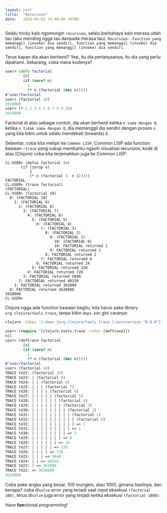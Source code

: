 ```yaml
---
layout: post
title:  "Recursion"
date:   2024-04-01 19:48:00 +0700
---
```

Selalu tricky kalo ngomongin `recursion`, selalu berbahaya kalo merasa udah tau (aku mending ngga tau daripada merasa tau). `Recursion--function yang memanggil (invoke) dia sendiri, function yang memanggil (invoke) dia sendiri, function yang memanggil (invoke) dia sendiri.`

Terus kapan dia akan berhenti? Yep, itu dia pertanyaanya, itu dia yang perlu dipahami. Sekarang, coba mana kodenya?
```clj
user> (defn factorial
        [n]
        (if (zero? n)
          1
          (* n (factorial (dec n)))))
#'user/factorial
user> (factorial 10)
3628800
user> (* 1 2 3 4 5 6 7 8 9 10)
3628800
```
Factorial di atas sebagai contoh, dia akan berhenti ketika `n sama dengan 0`, ketika `n tidak sama dengan 0`, dia memanggil dia sendiri dengan proses `n` yang kita bikin untuk selalu mendekati (towards) `0`.

Sebentar, coba kita melipir ke `Common LISP`, Common LISP ada function bawaan--`trace` yang cukup membantu ngasih visualisai recursion, kode di atas (Clojure) coba kita terjemahkan juga ke Common LISP:
```common-lisp
CL-USER> (defun factorial (n)
	   (if (zerop n)
	       1
	       (* n (factorial (- n 1)))))
FACTORIAL
CL-USER> (trace factorial)
(FACTORIAL)
CL-USER> (factorial 10)
  0: (FACTORIAL 10)
    1: (FACTORIAL 9)
      2: (FACTORIAL 8)
        3: (FACTORIAL 7)
          4: (FACTORIAL 6)
            5: (FACTORIAL 5)
              6: (FACTORIAL 4)
                7: (FACTORIAL 3)
                  8: (FACTORIAL 2)
                    9: (FACTORIAL 1)
                      10: (FACTORIAL 0)
                      10: FACTORIAL returned 1
                    9: FACTORIAL returned 1
                  8: FACTORIAL returned 2
                7: FACTORIAL returned 6
              6: FACTORIAL returned 24
            5: FACTORIAL returned 120
          4: FACTORIAL returned 720
        3: FACTORIAL returned 5040
      2: FACTORIAL returned 40320
    1: FACTORIAL returned 362880
  0: FACTORIAL returned 3628800
3628800
CL-USER> 
```
Clojure ngga ada function bawaan begitu, kita harus pake library `org.clojure/tools.trace`, tanpa bikin `deps.edn` gini caranya:
```bash
clojure -Sdeps '{:deps {org.clojure/tools.trace {:mvn/version "0.8.0"}}}'
```
```clj
user> (require '[clojure.tools.trace :refer [deftrace]])
nil
user> (deftrace factorial
        [n]
        (if (zero? n)
          1
          (* n (factorial (dec n)))))
#'user/factorial
user> (factorial 10)
TRACE t422: (factorial 10)
TRACE t423: | (factorial 9)
TRACE t424: | | (factorial 8)
TRACE t425: | | | (factorial 7)
TRACE t426: | | | | (factorial 6)
TRACE t427: | | | | | (factorial 5)
TRACE t428: | | | | | | (factorial 4)
TRACE t429: | | | | | | | (factorial 3)
TRACE t430: | | | | | | | | (factorial 2)
TRACE t431: | | | | | | | | | (factorial 1)
TRACE t432: | | | | | | | | | | (factorial 0)
TRACE t432: | | | | | | | | | | => 1
TRACE t431: | | | | | | | | | => 1
TRACE t430: | | | | | | | | => 2
TRACE t429: | | | | | | | => 6
TRACE t428: | | | | | | => 24
TRACE t427: | | | | | => 120
TRACE t426: | | | | => 720
TRACE t425: | | | => 5040
TRACE t424: | | => 40320
TRACE t423: | => 362880
TRACE t422: => 3628800
3628800
```
Coba pake angka yang besar, 100 mungkin, atau 1000, gimana hasilnya, dan kenapa? coba di`solve` error yang terjadi saat input eksekusi `(factorial 100)`, terus di`solve` juga error yang terjadi ketika eksekusi `(factorial 1000)`.

Have **fun**ctional programming!
